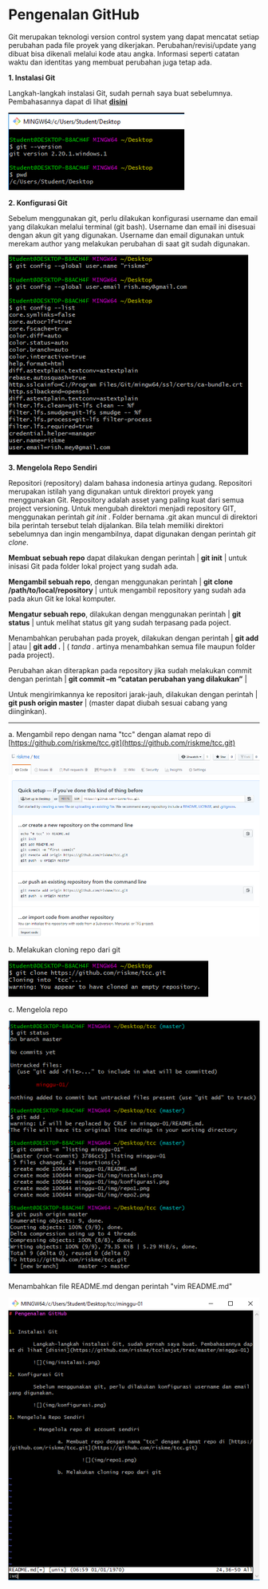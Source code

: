# Pengenalan GitHub

Git merupakan teknologi version control system yang dapat mencatat setiap perubahan pada file proyek yang dikerjakan. Perubahan/revisi/update yang dibuat bisa dikenali melalui kode atau angka. Informasi seperti catatan waktu dan identitas yang membuat perubahan juga tetap ada. 

**1. Instalasi Git**

Langkah-langkah instalasi Git, sudah pernah saya buat sebelumnya. Pembahasannya dapat di lihat [**disini**](https://github.com/riskme/tcclanjut/tree/master/minggu-01)
 
  ![](img/instalasi.png)

**2. Konfigurasi Git**

Sebelum menggunakan git, perlu dilakukan konfigurasi username dan email yang dilakukan melalui terminal (git bash). Username dan email ini disesuai dengan akun git yang digunakan. Username dan email digunakan untuk merekam author yang melakukan perubahan di saat git sudah digunakan.

  ![](img/konfigurasi.png)

**3. Mengelola Repo Sendiri**

Repositori (repository) dalam bahasa indonesia artinya gudang. Repositori merupakan istilah yang digunakan untuk direktori proyek yang menggunakan Git. Repository adalah asset yang paling kuat dari semua project versioning. Untuk mengubah direktori menjadi repository GIT, menggunakan perintah *git init <directory>*. Folder bernama .git akan muncul di direktori bila perintah tersebut telah dijalankan. Bila telah memiliki direktori sebelumnya dan ingin mengambilnya, dapat digunakan dengan perintah *git clone*.

**Membuat sebuah repo** dapat dilakukan dengan perintah | **git init** | untuk inisasi Git pada folder lokal project yang sudah ada.

**Mengambil sebuah repo**, dengan menggunakan perintah | **git clone /path/to/local/repository** | untuk mengambil repository yang sudah ada pada akun Git ke lokal komputer.

**Mengatur sebuah repo**, dilakukan dengan menggunakan perintah | **git status** | untuk melihat status git yang sudah terpasang pada poject.

Menambahkan perubahan pada proyek, dilakukan dengan perintah | **git add <filename>** | atau | **git add .** | ( *tanda .* artinya menambahkan semua file maupun folder pada project).

Perubahan akan diterapkan pada repository jika sudah melakukan commit dengan perintah | **git commit –m “catatan perubahan yang dilakukan”** |

Untuk mengirimkannya ke repositori jarak-jauh, dilakukan dengan perintah | **git push origin master** | (master dapat diubah sesuai cabang yang diinginkan).

---- -----

  a. Mengambil repo dengan nama "tcc" dengan alamat repo di [https://github.com/riskme/tcc.git](https://github.com/riskme/tcc.git)

   ![](img/repo1.png)

  b. Melakukan cloning repo dari git

   ![](img/repo2.png)
			
  c. Mengelola repo
		
   ![](img/repo3.png)
			
  Menambahkan file README.md dengan perintah "vim README.md"
			
   ![](img/vim.png)


